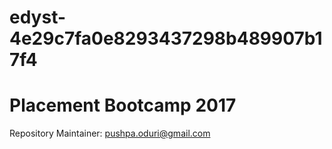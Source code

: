 # edyst-4e29c7fa0e8293437298b489907b17f4
# Placement Bootcamp 2017
Repository Maintainer: pushpa.oduri@gmail.com
